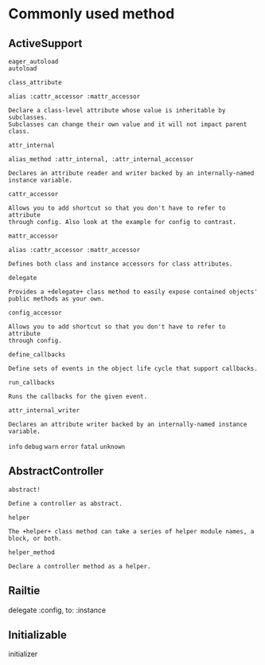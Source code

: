 # Commonly used method

## ActiveSupport

`eager_autoload`<br>
`autoload`

`class_attribute`

```
alias :cattr_accessor :mattr_accessor

Declare a class-level attribute whose value is inheritable by subclasses.
Subclasses can change their own value and it will not impact parent class.
```

`attr_internal`

```
alias_method :attr_internal, :attr_internal_accessor

Declares an attribute reader and writer backed by an internally-named instance variable.
```

`cattr_accessor`

```
Allows you to add shortcut so that you don't have to refer to attribute
through config. Also look at the example for config to contrast.
```

`mattr_accessor`

```
alias :cattr_accessor :mattr_accessor

Defines both class and instance accessors for class attributes.
```

`delegate`

```
Provides a +delegate+ class method to easily expose contained objects'
public methods as your own.
```

`config_accessor`

```
Allows you to add shortcut so that you don't have to refer to attribute
through config.
```

`define_callbacks`

```
Define sets of events in the object life cycle that support callbacks.
```

`run_callbacks`

```
Runs the callbacks for the given event.
```

`attr_internal_writer`

```
Declares an attribute writer backed by an internally-named instance variable.
```

`info` `debug` `warn` `error` `fatal` `unknown`

## AbstractController

`abstract!`

```
Define a controller as abstract.
```

`helper`

```
The +helper+ class method can take a series of helper module names, a block, or both.
```

`helper_method`

```
Declare a controller method as a helper.
```


## Railtie

delegate :config, to: :instance

## Initializable

initializer

